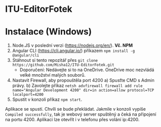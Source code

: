 # ITU-EditorFotek

# Instalace (Windows)
1) Node.JS v poslední verzi (https://nodejs.org/en/). **Vč. NPM**
2) Angular CLI (https://cli.angular.io/) příkazem `npm install -g @angular/cli`
3) Stáhnout si tento repozitář přes `git clone https://github.com/Misha12/ITU-EditorFotek.git`
   - Doporučení: Nedávejte si to na OneDrive. OneDrive moc nezvládá velké množství malých souborů. 
4) Nastavit Firewall, aby propouštěla port 4200
    a) Spusťte CMD s Admin právy.
    b) Zavolejte příkaz `netsh advfirewall firewall add rule name="Angular Development 4200" dir=in action=allow protocol=TCP localport=4200`
5) Spustit v konzoli příkaz `npm start`.

Aplikace se spustí. Chvíli se bude překládat. Jakmile v konzoli vypíše `Compiled successfully`, tak je webový server spuštěný a čeká na připojení na portu 4200. Aplikaci lze otevřít i v telefonu přes volání ip:4200.